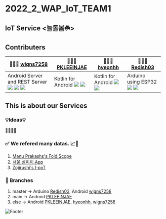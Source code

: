 # 2022_2_WAP_IoT_TEAM1

## IoT Service <늘돌봄☘️>


## Contributers
| 🙋🏽‍♂️ [wlgns7258](https://github.com/wlgns7258)| 🙋🏽‍♂️ [PKLEEINJAE](https://github.com/PKLEEINJAE)| 🙋🏽‍♀️ [hyeonhh](https://github.com/hyeonhh)| 🙋🏽‍♂️ [Redish03](https://github.com/Redish03)|
|--|--|--|--|
|Android Server and REST Server <img src="https://img.shields.io/badge/Android Studio-3DDC84?style=flat-square&logo=Android Studio&logoColor=white"/> <img src="https://img.shields.io/badge/Node.js-339933?style=flat-square&logo=Node.js&logoColor=white"/>  <img src="https://img.shields.io/badge/MongoDB-47A248?style=flat-square&logo=MongoDB&logoColor=white"/>|Kotlin for Android <img src="https://img.shields.io/badge/Kotlin-7F52FF?style=flat-square&logo=Kotlin&logoColor=white"/> <img src="https://img.shields.io/badge/Android Studio-3DDC84?style=flat-square&logo=Android Studio&logoColor=white"/> | Kotlin for Android <img src="https://img.shields.io/badge/Kotlin-7F52FF?style=flat-square&logo=Kotlin&logoColor=white"/> <img src="https://img.shields.io/badge/Android Studio-3DDC84?style=flat-square&logo=Android Studio&logoColor=white"/> |Arduino using ESP32 <img src="https://img.shields.io/badge/Espressif-E7352C?style=flat-square&logo=Espressif&logoColor=white"/> <img src="https://img.shields.io/badge/Arduino-00979D?style=flat-square&logo=Arduino&logoColor=white"/>|



## This is about our Services 

### 💡Ideas💡
👴🏽👵🏽


### ✅ We refered many datas. 📈📜
1. [Manu Prakashs's Fold Scope](https://www.youtube.com/watch?v=h8cF5QPPmWU)
2. [서울 살피미 App](https://play.google.com/store/apps/details?id=kr.go.seoul.app.help&pli=1)
3. [Zojirushi's I-poT](https://www.medgadget.com/2005/04/ipot.html)

### 🕎 Branches
1. master -> Arduino [Redish03](https://github.com/Redish03), Android [wlgns7258](https://github.com/wlgns7258)
2. main -> Android [PKLEEINJAE](https://github.com/PKLEEINJAE)
3. else -> Android [PKLEEINJAE](https://github.com/PKLEEINJAE), [hyeonhh](https://github.com/hyeonhh), [wlgns7258](https://github.com/wlgns7258)

![Footer](https://capsule-render.vercel.app/api?type=waving&color=auto&height=200&section=footer)
